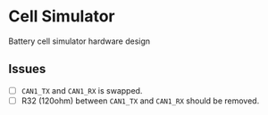 # Cell Simulator

Battery cell simulator hardware design


## Issues

* [ ] `CAN1_TX` and `CAN1_RX` is swapped.
* [ ] R32 (120ohm) between `CAN1_TX` and `CAN1_RX` should be removed.
